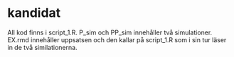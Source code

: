 # kandidat

All kod finns i script_1.R. 
P_sim och PP_sim innehåller två simulationer.
EX.rmd innehåller uppsatsen och den kallar på script_1.R som i sin tur läser in de två similationerna.
